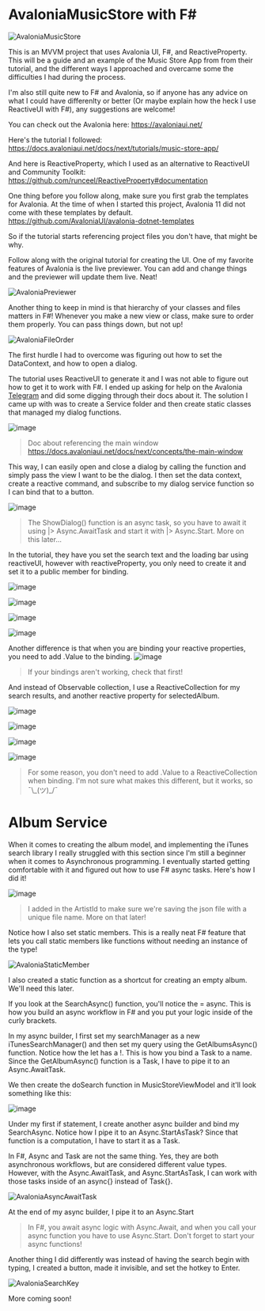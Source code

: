 # AvaloniaMusicStore with F# 

![AvaloniaMusicStore](https://github.com/xayvong/AvaloniaMusicStoreFSharp/assets/89797311/9c4a3ca7-5a17-4d97-839b-d78da8741c6f)

This is an MVVM project that uses Avalonia UI, F#, and ReactiveProperty. This will be a guide and an example of the Music Store App from from their tutorial, and the different ways I approached
and overcame some the difficulties I had during the process. 

I'm also still quite new to F# and Avalonia, so if anyone has any advice on what I could have differenlty or better (Or maybe explain how the heck I use ReactiveUI with F#), any suggestions are welcome!

You can check out the Avalonia here: 
https://avaloniaui.net/

Here's the tutorial I followed: 
https://docs.avaloniaui.net/docs/next/tutorials/music-store-app/

And here is ReactiveProperty, which I used as an alternative to ReactiveUI and Community Toolkit:
https://github.com/runceel/ReactiveProperty#documentation

One thing before you follow along, make sure you first grab the templates for Avalonia. At the time of when I started this project, Avalonia 11 did not come with these templates by default.
https://github.com/AvaloniaUI/avalonia-dotnet-templates

So if the tutorial starts referencing project files you don't have, that might be why. 

Follow along with the original tutorial for creating the UI. One of my favorite features of Avalonia is the live previewer. You can add and change things and the previewer will update them live. Neat!

![AvaloniaPreviewer](https://github.com/xayvong/AvaloniaMusicStoreFSharp/assets/89797311/e50aca59-3cdd-4fa7-bc87-bf3296456561)

Another thing to keep in mind is that hierarchy of your classes and files matters in F#! Whenever you make a new view or class, make sure to order them properly. You can pass things down, but not up!

![AvaloniaFileOrder](https://github.com/xayvong/AvaloniaMusicStoreFSharp/assets/89797311/02839b26-07e8-4ee6-862f-d3668ef70400)

The first hurdle I had to overcome was figuring out how to set the DataContext, and how to open a dialog. 

The tutorial uses ReactiveUI to generate it and I was not able to figure out how to get it to work with F#. I ended up asking for help on the Avalonia [Telegram](https://t.me/Avalonia) and did some digging through their docs about it. 
The solution I came up with was to create a Service folder and then create static classes that managed my dialog functions. 

![image](https://github.com/xayvong/AvaloniaMusicStoreFSharp/assets/89797311/cba61475-e231-4b04-a50f-ff06b68a393b)
>Doc about referencing the main window https://docs.avaloniaui.net/docs/next/concepts/the-main-window

This way, I can easily open and close a dialog by calling the function and simply pass the view I want to be the dialog. 
I then set the data context, create a reactive command, and subscribe to my dialog service function so I can bind that to a button. 

![image](https://github.com/xayvong/AvaloniaMusicStoreFSharp/assets/89797311/4e0718a9-f30a-4a50-9223-2fceaad73b4f)
>The ShowDialog() function is an async task, so you have to await it using |> Async.AwaitTask and start it with |> Async.Start. More on this later...

In the tutorial, they have you set the search text and the loading bar using reactiveUI, however with reactiveProperty, you only need to create it and set it to a public member for binding. 

![image](https://github.com/xayvong/AvaloniaMusicStoreFSharp/assets/89797311/e2e853a0-58f3-4bf5-bd8d-e3d03e368c63)

![image](https://github.com/xayvong/AvaloniaMusicStoreFSharp/assets/89797311/5a07e534-76d8-49d8-a9bb-5d4d0f569403)

![image](https://github.com/xayvong/AvaloniaMusicStoreFSharp/assets/89797311/827ab672-588b-4c8b-a2e1-4bad7d1e4101)

![image](https://github.com/xayvong/AvaloniaMusicStoreFSharp/assets/89797311/7c1fb9e9-a0b7-461b-85b5-167e81343dcb)

Another difference is that when you are binding your reactive properties, you need to add .Value to the binding.
![image](https://github.com/xayvong/AvaloniaMusicStoreFSharp/assets/89797311/d8680bdc-d45e-4548-9b23-9c80429180b1)
>If your bindings aren't working, check that first!

And instead of Observable collection, I use a ReactiveCollection for my search results, and another reactive property for selectedAlbum.

![image](https://github.com/xayvong/AvaloniaMusicStoreFSharp/assets/89797311/5667448e-faf1-4933-8afd-59446c07e00d)

![image](https://github.com/xayvong/AvaloniaMusicStoreFSharp/assets/89797311/9ba1bb66-a074-4287-aaff-48e493f90da9)

![image](https://github.com/xayvong/AvaloniaMusicStoreFSharp/assets/89797311/ab5cd847-f180-4ad6-ac2e-c51e48640f27)

![image](https://github.com/xayvong/AvaloniaMusicStoreFSharp/assets/89797311/9f393c40-7afe-4e8a-8c21-6364c39f8ab4)
>For some reason, you don't need to add .Value to a ReactiveCollection when binding. I'm not sure what makes this different, but it works, so ¯\\\_(ツ)_/¯

# Album Service

When it comes to creating the album model, and implementing the iTunes search library I really struggled with this section since I'm still a beginner when it comes to Asynchronous programming. 
I eventually started getting comfortable with it and figured out how to use F# async tasks. Here's how I did it!

![image](https://github.com/xayvong/AvaloniaMusicStoreFSharp/assets/89797311/68626b6a-e85f-499f-a68f-dc5824438eaa)

>I added in the ArtistId to make sure we're saving the json file with a unique file name. More on that later!

Notice how I also set static members. This is a really neat F# feature that lets you call static members like functions without needing an instance of the type!

![AvaloniaStaticMember](https://github.com/xayvong/AvaloniaMusicStoreFSharp/assets/89797311/a4122e88-70b9-4790-a66f-cfb4fbc6b8c1)

I also created a static function as a shortcut for creating an empty album. We'll need this later. 

If you look at the SearchAsync() function, you'll notice the = async. This is how you build an async workflow in F# and you put your logic inside of the curly brackets.  

In my async builder, I first set my searchManager as a new iTunesSearchManager() and then set my query using the GetAlbumsAsync() function. Notice how the let has a !. This is how you bind a Task to a name.
Since the GetAlbumAsync() function is a Task, I have to pipe it to an Async.AwaitTask. 

We then create the doSearch function in MusicStoreViewModel and it'll look something like this:

![image](https://github.com/xayvong/AvaloniaMusicStoreFSharp/assets/89797311/2fe12ab1-7c2c-4a0c-9581-59ae36035420)

Under my first if statement, I create another async builder and bind my SearchAsync. Notice how I pipe it to an Async.StartAsTask? Since that function is a computation, I have to start it as a Task. 

In F#, Async and Task are not the same thing. Yes, they are both asynchronous workflows, but are considered different value types. However, with the Async.AwaitTask, and Async.StartAsTask, I can work with
those tasks inside of an async{} instead of Task{}. 

![AvaloniaAsyncAwaitTask](https://github.com/xayvong/AvaloniaMusicStoreFSharp/assets/89797311/2de853e9-2950-49ad-a113-47b38ddc9071)

At the end of my async builder, I pipe it to an Async.Start 
>In F#, you await async logic with Async.Await, and when you call your async function you have to use Async.Start. Don't forget to start your async functions!

Another thing I did differently was instead of having the search begin with typing, I created a button, made it invisible, and set the hotkey to Enter.

![AvaloniaSearchKey](https://github.com/xayvong/AvaloniaMusicStoreFSharp/assets/89797311/f2120100-0a55-4632-b767-9aab4d57e153)

More coming soon!


